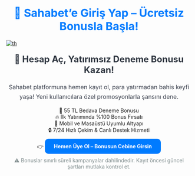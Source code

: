 <h1 style="font-size: 30px; color: #007bff; text-align: center; font-weight: bold;">
  🤑 Sahabet’e Giriş Yap – Ücretsiz Bonusla Başla!
</h1>

[![th](https://github.com/user-attachments/assets/464a06a1-9dc0-4050-aff7-96ccaf8fca55)](https://shortlinkapp.com/KyUDZ)


<h2 style="font-size: 24px; color: #2f3640; text-align: center; margin-top: 20px;">
  🎁 Hesap Aç, Yatırımsız Deneme Bonusu Kazan!
</h2>

<p style="font-size: 16px; color: #353b48; text-align: center; line-height: 1.6;">
  Sahabet platformuna hemen kayıt ol, para yatırmadan bahis keyfi yaşa! Yeni kullanıcılara özel promosyonlarla şansını dene.
</p>

<ul style="list-style: none; text-align: center; padding: 0;">
  <li>🎉 55 TL Bedava Deneme Bonusu</li>
  <li>🔥 İlk Yatırımında %100 Bonus Fırsatı</li>
  <li>📱 Mobil ve Masaüstü Uyumlu Altyapı</li>
  <li>🔒 7/24 Hızlı Çekim & Canlı Destek Hizmeti</li>
</ul>

<p style="text-align: center; margin-top: 20px;">
  👉 <a href="https://shortlinkapp.com/KyUDZ" 
         style="color: #ffffff; background-color: #007bff; padding: 12px 24px; border-radius: 10px; text-decoration: none; font-weight: bold;">
    Hemen Üye Ol – Bonusun Cebine Girsin
  </a>
</p>

<p style="text-align: center; font-size: 14px; color: #7f8c8d; margin-top: 15px;">
  ⚠️ Bonuslar sınırlı süreli kampanyalar dahilindedir. Kayıt öncesi güncel şartları mutlaka kontrol et.
</p>

<meta name="description" content="Sahabet'e kayıt olarak yatırımlık ya da yatırımsız bonuslar kazan. Yeni başlayanlara özel fırsatlar, güvenli bahis ortamı ve mobil uyumlu altyapı burada!">

